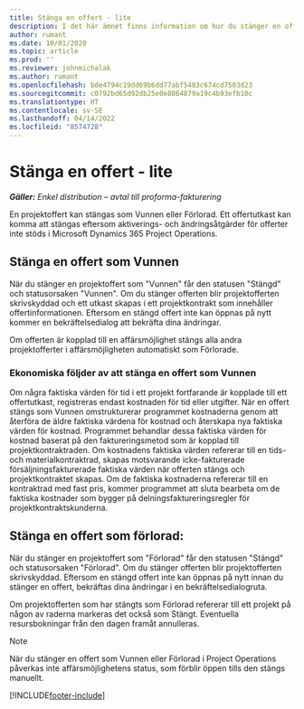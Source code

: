 ```yaml
---
title: Stänga en offert - lite
description: I det här ämnet finns information om hur du stänger en offert i Project Operations.
author: rumant
ms.date: 10/01/2020
ms.topic: article
ms.prod: ''
ms.reviewer: johnmichalak
ms.author: rumant
ms.openlocfilehash: bde4794c19dd69b6dd77abf5483c674cd7503d23
ms.sourcegitcommit: c0792bd65d92db25e0e8864879a19c4b93efb10c
ms.translationtype: HT
ms.contentlocale: sv-SE
ms.lasthandoff: 04/14/2022
ms.locfileid: "8574728"
---
```

# <a name="close-a-quote---lite"></a>Stänga en offert - lite

_**Gäller:** Enkel distribution – avtal till proforma-fakturering_

En projektoffert kan stängas som Vunnen eller Förlorad. Ett offertutkast kan komma att stängas eftersom aktiverings- och ändringsåtgärder för offerter inte stöds i Microsoft Dynamics 365 Project Operations.

## <a name="close-a-quote-as-won"></a>Stänga en offert som Vunnen

När du stänger en projektoffert som "Vunnen" får den statusen "Stängd" och statusorsaken "Vunnen". Om du stänger offerten blir projektofferten skrivskyddad och ett utkast skapas i ett projektkontrakt som innehåller offertinformationen. Eftersom en stängd offert inte kan öppnas på nytt kommer en bekräftelsedialog att bekräfta dina ändringar.

Om offerten är kopplad till en affärsmöjlighet stängs alla andra projektofferter i affärsmöjligheten automatiskt som Förlorade.

### <a name="financial-impact-of-closing-a-quote-as-won"></a>Ekonomiska följder av att stänga en offert som Vunnen

Om några faktiska värden för tid i ett projekt fortfarande är kopplade till ett offertutkast, registreras endast kostnaden för tid eller utgifter. När en offert stängs som Vunnen omstrukturerar programmet kostnaderna genom att återföra de äldre faktiska värdena för kostnad och återskapa nya faktiska värden för kostnad. Programmet behandlar dessa faktiska värden för kostnad baserat på den faktureringsmetod som är kopplad till projektkontraktraden. Om kostnadens faktiska värden refererar till en tids- och materialkontraktrad, skapas motsvarande icke-fakturerade försäljningsfakturerade faktiska värden när offerten stängs och projektkontraktet skapas. Om de faktiska kostnaderna refererar till en kontraktrad med fast pris, kommer programmet att sluta bearbeta om de faktiska kostnader som bygger på delningsfaktureringsregler för projektkontraktskunderna.

## <a name="closing-a-quote-as-lost"></a>Stänga en offert som förlorad:

När du stänger en projektoffert som "Förlorad" får den statusen "Stängd" och statusorsaken "Förlorad". Om du stänger offerten blir projektofferten skrivskyddad. Eftersom en stängd offert inte kan öppnas på nytt innan du stänger en offert, bekräftas dina ändringar i en bekräftelsedialogruta.

Om projektofferten som har stängts som Förlorad refererar till ett projekt på någon av raderna markeras det också som Stängt. Eventuella resursbokningar från den dagen framåt annulleras.

> [!NOTE]
> När du stänger en offert som Vunnen eller Förlorad i Project Operations påverkas inte affärsmöjlighetens status, som förblir öppen tills den stängs manuellt.


[!INCLUDE[footer-include](../../includes/footer-banner.md)]